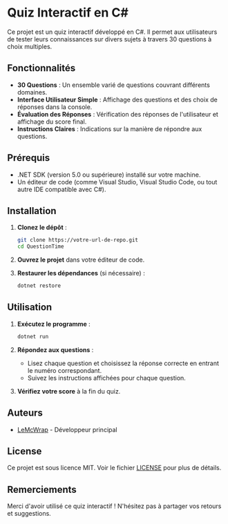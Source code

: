 # Quiz Interactif en C#

Ce projet est un quiz interactif développé en C#. Il permet aux utilisateurs de tester leurs connaissances sur divers sujets à travers 30 questions à choix multiples.

## Fonctionnalités

- **30 Questions** : Un ensemble varié de questions couvrant différents domaines.
- **Interface Utilisateur Simple** : Affichage des questions et des choix de réponses dans la console.
- **Évaluation des Réponses** : Vérification des réponses de l'utilisateur et affichage du score final.
- **Instructions Claires** : Indications sur la manière de répondre aux questions.

## Prérequis

- .NET SDK (version 5.0 ou supérieure) installé sur votre machine.
- Un éditeur de code (comme Visual Studio, Visual Studio Code, ou tout autre IDE compatible avec C#).

## Installation

1. **Clonez le dépôt** :
   ```bash
   git clone https://votre-url-de-repo.git
   cd QuestionTime
   ```

2. **Ouvrez le projet** dans votre éditeur de code.

3. **Restaurer les dépendances** (si nécessaire) :
   ```bash
   dotnet restore
   ```

## Utilisation

1. **Exécutez le programme** :
   ```bash
   dotnet run
   ```

2. **Répondez aux questions** :
   - Lisez chaque question et choisissez la réponse correcte en entrant le numéro correspondant.
   - Suivez les instructions affichées pour chaque question.

3. **Vérifiez votre score** à la fin du quiz.

## Auteurs

- [LeMcWrap](https://github.com/LeMcWrap) - Développeur principal

## License

Ce projet est sous licence MIT. Voir le fichier [LICENSE](LICENSE) pour plus de détails.

## Remerciements

Merci d'avoir utilisé ce quiz interactif ! N'hésitez pas à partager vos retours et suggestions.
